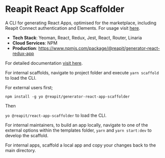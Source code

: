 # Reapit React App Scaffolder

A CLI for generating React Apps, optimised for the marketplace, including Reapit Connect authentication and Elements. For usage visit [here](https://foundations-documentation.reapit.cloud/api/web#react-app-scaffolder).

- **Tech Stack**: Yeoman, React, Redux, Jest, React, Router, Linaria
- **Cloud Services**: NPM
- **Production**: https://www.npmjs.com/package/@reapit/generator-react-redux-app

For detailed documentation [visit here](https://foundations-documentation.reapit.cloud/open-source/packages#react-app-scaffolder).

For internal scaffolds, navigate to project folder and execute `yarn scaffold` to load the CLI.

For external users first;

`npm install -g yo @reapit/generator-react-app-scaffolder`

Then

`yo @reapit/react-app-scaffolder` to load the CLI.

For internal maintainers, to build an app locally, navigate to one of the external options within the templates folder, `yarn` and `yarn start:dev` to develop the scaffold.

For internal apps, scaffold a local app and copy your changes back to the main directory.